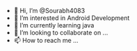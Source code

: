- 👋 Hi, I’m @Sourabh4083
- 👀 I’m interested in Android Development
- 🌱 I’m currently learning java
- 💞️ I’m looking to collaborate on ...
- 📫 How to reach me ...

<!---
Sourabh4083/Sourabh4083 is a ✨ special ✨ repository because its `README.md` (this file) appears on your GitHub profile.
You can click the Preview link to take a look at your changes.
--->
